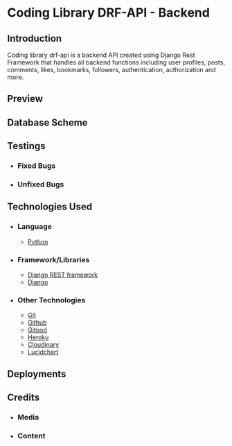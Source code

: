 # Coding Library DRF-API - Backend

## Introduction

Coding library drf-api is a backend API created using Django Rest Framework that handles all backend functions including user profiles, posts, comments, likes, bookmarks, followers, authentication, authorization and more.

## Preview


## Database Scheme


## Testings

* ### Fixed Bugs

* ### Unfixed Bugs

## Technologies Used

* ### Language
    * [Python](https://www.python.org/) 
* ### Framework/Libraries
    * [Django REST framework](https://www.django-rest-framework.org/)
    * [Django](https://docs.djangoproject.com/en/4.1/)
* ### Other Technologies
    * [Git](https://git-scm.com/)
    * [Github](https://github.com/)
    * [Gitpod](https://gitpod.io/workspaces)
    * [Heroku](https://dashboard.heroku.com/apps)
    * [Cloudinary](https://cloudinary.com/)
    * [Lucidchart](https://lucid.app/documents#/dashboard)

## Deployments

## Credits
* ### Media
* ### Content




